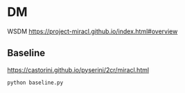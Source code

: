 # DM
WSDM https://project-miracl.github.io/index.html#overview
## Baseline
https://castorini.github.io/pyserini/2cr/miracl.html  

```
python baseline.py
```